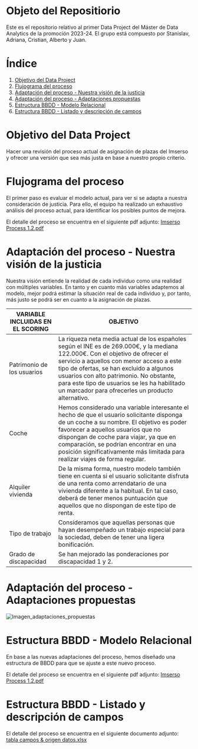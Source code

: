 # Objeto del Repositiorio
Este es el repositorio relativo al primer Data Project del Máster de Data Analytics de la promoción 2023-24. El grupo está compuesto por Stanislav, Adriana, Cristian, Alberto y Juan.

# Índice
1. [Objetivo del Data Project](#objetivo-del-data-project)
2. [Flujograma del proceso](#flujograma-del-proceso)
3. [Adaptación del proceso - Nuestra visión de la justicia](#adaptación-del-proceso---nuestra-visión-de-la-justicia)
4. [Adaptación del proceso - Adaptaciones propuestas](#adaptación-del-proceso---adaptaciones-propuestas)
5. [Estructura BBDD - Modelo Relacional](#estructura-bbdd---modelo-relacional)
6. [Estructura BBDD - Listado y descripción de campos](#estructura-bbdd---listado-y-descripción-de-campos)

# Objetivo del Data Project
Hacer una revisión del proceso actual de asignación de plazas del Imserso y ofrecer una versión que sea más justa en base a nuestro propio criterio.

# Flujograma del proceso
El primer paso es evaluar el modelo actual, para ver si se adapta a nuestra consideración de justicia. Para ello, el equipo ha realizado un exhaustivo análisis del proceso actual, para identificar los posibles puntos de mejora.

El detalle del proceso se encuentra en el siguiente pdf adjunto: [Imserso Process 1.2.pdf](https://github.com/Equipo-1-FS-JAASC/Data-project-1/files/13512478/Imserso.Process.1.2.pdf)

# Adaptación del proceso - Nuestra visión de la justicia
Nuestra visión entiende la realidad de cada individuo como una realidad con múltiples variables. En tanto y en cuanto más variables adaptemos al modelo, mejor podrá estimar la situación real de cada individuo y, por tanto, más justo se podrá ser en cuanto a la asignación de plazas.

| VARIABLE INCLUIDAS EN EL SCORING | OBJETIVO |
|----------------------------------|----------|
| Patrimonio de los usuarios | La riqueza neta media actual de los españoles según el INE es de 269.000€, y la mediana 122.000€. Con el objetivo de ofrecer el servicio a aquellos con menor acceso a este tipo de ofertas, se han excluido a algunos usuarios con alto patrimonio. No obstante, para este tipo de usuarios se les ha habilitado un marcador para ofrecerles un producto alternativo. |
| Coche | Hemos considerado una variable interesante el hecho de que el usuario solicitante disponga de un coche a su nombre. El objetivo es poder favorecer a aquellos usuarios que no dispongan de coche para viajar, ya que en comparación, se podrían encontrar en una posición significativamente más limitada para realizar viajes de forma regular. |
| Alquiler vivienda | De la misma forma, nuestro modelo también tiene en cuenta si el usuario solicitante disfruta de una renta como arrendatario de una vivienda diferente a la habitual. En tal caso, deberá de tener menos puntuación que aquellos que no dispongan de este tipo de renta. |
| Tipo de trabajo | Consideramos que aquellas personas que hayan desempeñado un trabajo especial para la sociedad, deben de tener una ligera bonificación. |
| Grado de discapacidad | Se han mejorado las ponderaciones por discapacidad 1 y 2. |

# Adaptación del proceso - Adaptaciones propuestas
![Imagen_adaptaciones_propuestas](https://github.com/Equipo-1-FS-JAASC/Data-project-1/assets/145840791/f38dc2d6-81ed-407d-b8e8-00e199bc67fe)

# Estructura BBDD - Modelo Relacional
En base a las nuevas adaptaciones del proceso, hemos diseñado una estructura de BBDD para que se ajuste a este nuevo proceso.

El detalle del proceso se encuentra en el siguiente pdf adjunto: [Imserso Process 1.2.pdf](https://github.com/Equipo-1-FS-JAASC/Data-project-1/files/13512478/Imserso.Process.1.2.pdf)

# Estructura BBDD - Listado y descripción de campos
El detalle del proceso se encuentra en el siguiente documento adjunto: [tabla campos  & origen datos.xlsx](https://github.com/Equipo-1-FS-JAASC/Data-project-1/files/13660962/tabla.campos.origen.datos.xlsx)
